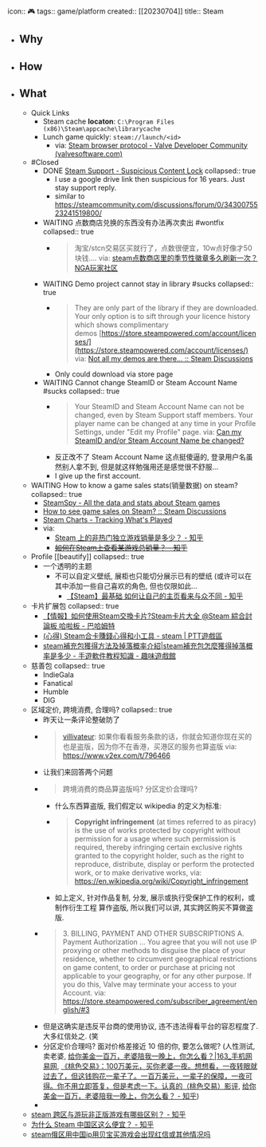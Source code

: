 icon:: 🎮
tags:: game/platform
created:: [[20230704]]
title:: Steam
- ## Why
- ## How
- ## What
  - Quick Links
    - Steam cache **locaton**: `C:\Program Files (x86)\Steam\appcache\librarycache`
    - Lunch game quickly: `steam://launch/<id>`
      - via: [Steam browser protocol - Valve Developer Community (valvesoftware.com)](https://developer.valvesoftware.com/wiki/Steam_browser_protocol)
  - #Closed
    - DONE [Steam Support - Suspicious Content Lock](https://help.steampowered.com/en/wizard/HelpWithSuspiciousContent)
      collapsed:: true
      - I use a google drive link then suspicious for 16 years. Just stay support reply.
      - similar to  https://steamcommunity.com/discussions/forum/0/3430075523241519800/
    - WAITING 点数商店兑换的东西没有办法再次卖出 #wontfix
      collapsed:: true
      - > 淘宝/stcn交易区买就行了，点数很便宜，10w点好像才50块钱....
        via: [steam点数商店里的季节性徽章多久刷新一次？ NGA玩家社区](https://ngabbs.com/read.php?tid=29809808&rand=920)
    - WAITING Demo project cannot stay in library #sucks
      collapsed:: true
      - > They are only part of the library if they are downloaded. Your only option is to sift through your licence history which shows complimentary demos [https://store.steampowered.com/account/licenses/](https://store.steampowered.com/account/licenses/)
        via: [Not all my demos are there... :: Steam Discussions](https://steamcommunity.com/discussions/forum/0/2527030866874125245/)
      - Only could download via store page
    - WAITING Cannot change SteamID or Steam Account Name #sucks
      collapsed:: true
      - > Your SteamID and Steam Account Name can not be changed, even by Steam Support staff members. Your player name can be changed at any time in your Profile Settings, under "Edit my Profile" page.
        via: [Can my SteamID and/or Steam Account Name be changed?](https://help.steampowered.com/en/faqs/view/2816-BE67-5B69-0FEC)
      - 反正改不了 Steam Account Name 这点挺傻逼的, 登录用户名虽然别人拿不到, 但是就这样勉强用还是感觉很不舒服...
      - I give up the first account.
  - WAITING How to know a game sales stats(销量数据) on steam?
    collapsed:: true
    - [SteamSpy - All the data and stats about Steam games](https://steamspy.com/)
    - [How to see game sales on Steam? :: Steam Discussions](https://steamcommunity.com/discussions/forum/0/3356799628315182148/)
    - [Steam Charts - Tracking What's Played](https://steamcharts.com/)
    - via:
      - [Steam 上的非热门独立游戏销量是多少？ - 知乎](https://www.zhihu.com/question/23233558)
      - ~~[如何在Steam上查看某游戏总销量？ - 知乎](https://www.zhihu.com/question/385610659)~~
  - Profile [[beautify]]
    collapsed:: true
    - 一个透明的主题
      - 不可以自定义壁纸, 展柜也只能切分展示已有的壁纸 (或许可以在其中添加一些自己喜欢的角色, 但也仅限如此...
        - [【Steam】最基础 如何让自己的主页看来与众不同 - 知乎](https://zhuanlan.zhihu.com/p/193936308)
  - 卡片扩展包
    collapsed:: true
    - [【情報】如何使用Steam交換卡片?Steam卡片大全 @Steam 綜合討論板 哈啦板 - 巴哈姆特](https://forum.gamer.com.tw/C.php?bsn=60599&snA=63)
    - [(心得) Steam合卡賺錢心得和小工具 - steam | PTT遊戲區](https://pttgame.com/steam/M.1592130243.A.9ED.html)
    - [steam補充包獲得方法及掉落概率介紹|steam補充包怎麼獲得掉落概率是多少 - 手遊軟件教程知識 - 趣味遊戲館](https://qwyxg.com/zh-hant/syrjjc/jkve7g.html)
  - 慈善包
    collapsed:: true
    - IndieGala
    - Fanatical
    - Humble
    - DIG
  - 区域定价, 跨境消费, 合理吗?
    collapsed:: true
    - 昨天让一条评论整破防了
    - > [villivateur](https://www.v2ex.com/member/villivateur): 如果你看看服务条款的话，你就会知道你现在买的也是盗版，因为你不在香港，买港区的服务也算盗版 via: https://www.v2ex.com/t/796466
    - 让我们来回答两个问题
    - > 跨境消费的商品算盗版吗?
      > 分区定价合理吗?
      - 什么东西算盗版, 我们假定以 wikipedia 的定义为标准:
      - > **Copyright infringement** (at times referred to as piracy) is the use of works protected by copyright without permission for a usage where such permission is required, thereby infringing certain exclusive rights granted to the copyright holder, such as the right to reproduce, distribute, display or perform the protected work, or to make derivative works, via: https://en.wikipedia.org/wiki/Copyright_infringement
      - 如上定义, 针对作品复制, 分发, 展示或执行受保护工作的权利，或制作衍生工程 算作盗版, 所以我们可以讲, 其实跨区购买不算做盗版.
    - > 3\. BILLING, PAYMENT AND OTHER SUBSCRIPTIONS
      > A. Payment Authorization
      > ...
      > You agree that you will not use IP proxying or other methods to disguise the place of your residence, whether to circumvent geographical restrictions on game content, to order or purchase at pricing not applicable to your geography, or for any other purpose. If you do this, Valve may terminate your access to your Account. via: https://store.steampowered.com/subscriber_agreement/english/#3
    - 但是这确实是违反平台商的使用协议, 违不违法得看平台的容忍程度了. 大多红信处之. (笑
    - 分区定价合理吗? 面对价格差接近 10 倍的你, 要怎么做呢?
      (人性测试, 卖老婆, [给你美金一百万，老婆陪我一晚上，你怎么看？|163_手机网易网](https://3g.163.com/dy/article/ECNOMG7Q0517DI86.html), [《桃色交易》：100万美元，买你老婆一夜。想想看，一夜转眼就过去了，但这钱购花一辈子了。一百万美元，一辈子的保障，一夜可得。你不用立即答复，但是考虑一下。认真的（桃色交易）影评](https://movie.douban.com/review/3116118/), [给你美金一百万，老婆陪我一晚上，你怎么看？ - 知乎](https://zhuanlan.zhihu.com/p/25860500))
    -
  - [steam 跨区与游玩非正版游戏有哪些区别？ - 知乎](https://www.zhihu.com/question/471974650)
  - [为什么 Steam 中国区这么便宜？ - 知乎](https://www.zhihu.com/question/277905509)
  - [steam俄区用中国ip用贝宝买游戏会出现红信或其他情况吗](https://www.zhihu.com/question/441876380/answer/2291288895)
